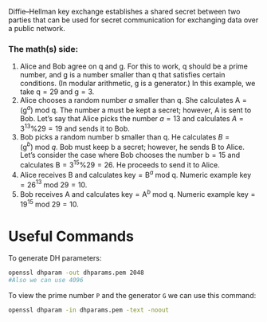 Diffie–Hellman key exchange establishes a shared secret between two parties that can be used for secret communication for exchanging data over a public network.
### The math(s) side:

1. Alice and Bob agree on q and g. For this to work, q should be a prime number, and g is a number smaller than q that satisfies certain conditions. (In modular arithmetic, g is a generator.) In this example, we take q = 29 and g = 3.
2. Alice chooses a random number _a_ smaller than q. She calculates A = (g$^a$) mod q. The number a must be kept a secret; however, A is sent to Bob. Let’s say that Alice picks the number _a_ = 13 and calculates _A_ = 3$^{13}$%29 = 19 and sends it to Bob.
3. Bob picks a random number b smaller than q. He calculates _B_ = (g$^b$) mod _q_. Bob must keep b a secret; however, he sends B to Alice. Let’s consider the case where Bob chooses the number b = 15 and calculates B = 3$^{15}$%29 = 26. He proceeds to send it to Alice.
4. Alice receives B and calculates key = B$^a$ mod q. Numeric example key = 26$^{13}$ mod 29 = 10.
5. Bob receives A and calculates key = A$^b$ mod q. Numeric example key = 19$^{15}$ mod 29 = 10.
# Useful Commands

To generate DH parameters:

```bash
openssl dhparam -out dhparams.pem 2048
#Also we can use 4096
```

To view the prime number `P` and the generator `G` we can use this command:

```bash
openssl dhparam -in dhparams.pem -text -noout
```
